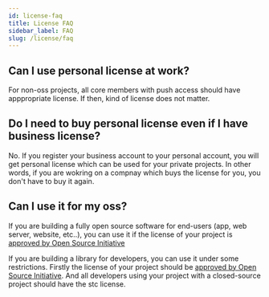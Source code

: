 ```yaml
---
id: license-faq
title: License FAQ
sidebar_label: FAQ
slug: /license/faq
---
```


## Can I use personal license at work?

For non-oss projects, all core members with push access should have apppropriate license.
If then, kind of license does not matter.

## Do I need to buy personal license even if I have business license?

No.
If you register your business account to your personal account, you will get personal license which can be used for your private projects.
In other words, if you are wokring on a compnay which buys the license for you, you don't have to buy it again.

## Can I use it for my oss?

If you are building a fully open source software for end-users (app, web server, website, etc..), you can use it if the license of your project is [approved by Open Source Initiative](https://opensource.org/licenses)

If you are building a library for developers, you can use it under some restrictions.
Firstly the license of your project should be [approved by Open Source Initiative](https://opensource.org/licenses).
And all developers using your project with a closed-source project should have the stc license.
